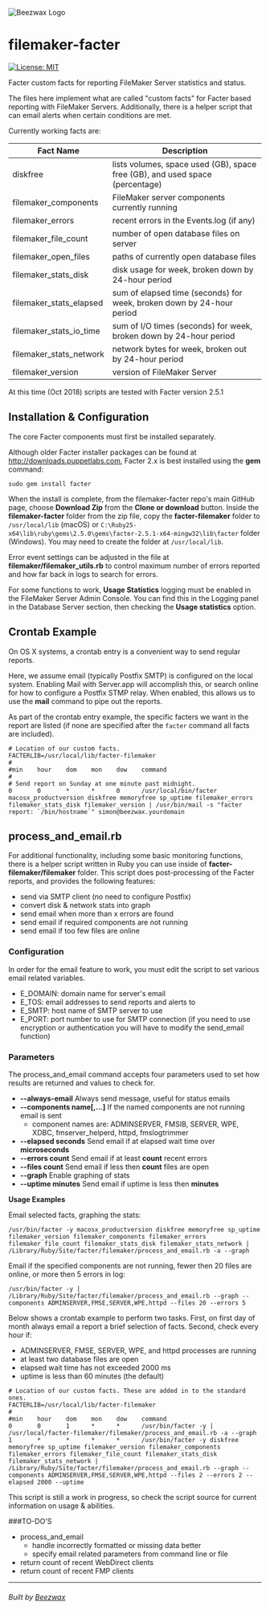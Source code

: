 ![Beezwax Logo](https://blog.beezwax.net/wp-content/uploads/2016/01/beezwax-logo-github.png)

# filemaker-facter
[![License: MIT](https://img.shields.io/badge/License-MIT-yellow.svg)](https://github.com/beezwax/filemaker-facter/blob/master/LICENSE)

Facter custom facts for reporting FileMaker Server statistics and status.

The files here implement what are called "custom facts" for Facter based reporting with FileMaker Servers. Additionally, there is a helper script that can email alerts when certain conditions are met.

Currently working facts are:

| Fact Name               | Description |
|-------------------------|-------------|
| diskfree                | lists volumes, space used (GB), space free (GB), and used space (percentage) |
| filemaker_components    | FileMaker server components currently running |
| filemaker_errors        | recent errors in the Events.log (if any) |
| filemaker_file_count    | number of open database files on server |
| filemaker_open_files    | paths of currently open database files |
| filemaker_stats_disk    | disk usage for week, broken down by 24-hour period |
| filemaker_stats_elapsed    | sum of elapsed time (seconds) for week, broken down by 24-hour period |
| filemaker_stats_io_time    | sum of I/O times (seconds) for week, broken down by 24-hour period |
| filemaker_stats_network | network bytes for week, broken out by 24-hour period |
| filemaker_version       | version of FileMaker Server |

At this time (Oct 2018) scripts are tested with Facter version 2.5.1

## Installation & Configuration

The core Facter components must first be installed separately.

Although older Facter installer packages can be found at http://downloads.puppetlabs.com, Facter 2.x is best installed using the **gem** command:
```
sudo gem install facter
```
When the install is complete, from the filemaker-facter repo's main GitHub page, choose **Download Zip** from the **Clone or download** button.
Inside the **filemaker-facter** folder from the zip file, copy the **facter-filemaker** folder to ```/usr/local/lib``` (macOS) or ```C:\Ruby25-x64\lib\ruby\gems\2.5.0\gems\facter-2.5.1-x64-mingw32\lib\facter``` folder (Windows). You may need to create the folder at ```/usr/local/lib```.

Error event settings can be adjusted in the file at **filemaker/filemaker_utils.rb** to control maximum number of errors reported and how far back in logs to search for errors.

For some functions to work, **Usage Statistics** logging must be enabled in the FileMaker Server Admin Console. You can find this in the Logging panel in the Database Server section, then checking the **Usage statistics** option.

## Crontab Example

On OS X systems, a crontab entry is a convenient way to send regular reports.

Here, we assume email (typically Postfix SMTP) is configured on the local system. Enabling Mail with Server.app will accomplish this, or search online for how to configure a Postfix STMP relay. When enabled, this allows us to use the **mail** command to pipe out the reports.

As part of the crontab entry example, the specific facters we want in the report are listed (if none are specified after the ```facter``` command all facts are included).

```
# Location of our custom facts.
FACTERLIB=/usr/local/lib/facter-filemaker
#
#min    hour    dom    mon    dow    command
#
# Send report on Sunday at one minute past midnight.
0       0       *      *      0      /usr/local/bin/facter macosx_productversion diskfree memoryfree sp_uptime filemaker_errors filemaker_stats_disk filemaker_version | /usr/bin/mail -s "facter report: `/bin/hostname`" simon@beezwax.yourdomain
```

## process_and_email.rb

For additional functionality, including some basic monitoring functions, there is a helper script written in Ruby you can use inside of **facter-filemaker/filemaker** folder. This script does post-processing of the Facter reports, and provides the following features:

* send via SMTP client (no need to configure Postfix)
* convert disk & network stats into graph
* send email when more than x errors are found
* send email if required components are not running
* send email if too few files are online

### Configuration

In order for the email feature to work, you must edit the script to set various email related variables.

* E_DOMAIN: domain name for server's email
* E_TOS: email addresses to send reports and alerts to
* E_SMTP: host name of SMTP server to use
* E_PORT: port number to use for SMTP connection (if you need to use encryption or authentication you will have to modify the send_email function)

### Parameters

The process_and_email command accepts four parameters used to set how results are returned and values to check for.

* **--always-email** Always send message, useful for status emails
* **--components name[,...]** If the named components are not running email is sent
  - component names are: ADMINSERVER, FMSIB, SERVER, WPE, XDBC, fmserver_helperd, httpd, fmslogtrimmer
* **--elapsed seconds** Send  email if at elapsed wait time over **microseconds**
* **--errors count** Send  email if at least **count** recent errors
* **--files count** Send email if less then **count** files are open
* **--graph** Enable graphing of stats
* **--uptime minutes** Send  email if uptime is less then **minutes**

**Usage Examples**

Email selected facts, graphing the stats:
```
/usr/bin/facter -y macosx_productversion diskfree memoryfree sp_uptime filemaker_version filemaker_components filemaker_errors filemaker_file_count filemaker_stats_disk filemaker_stats_network | /Library/Ruby/Site/facter/filemaker/process_and_email.rb -a --graph
```

Email if the specified components are not running, fewer then 20 files are online, or more then 5 errors in log:
```
/usr/bin/facter -y | /Library/Ruby/Site/facter/filemaker/process_and_email.rb --graph --components ADMINSERVER,FMSE,SERVER,WPE,httpd --files 20 --errors 5
```

Below shows a crontab example to perform two tasks. First, on first day of month always email a report a brief selection of facts. Second, check every hour if:

* ADMINSERVER, FMSE, SERVER, WPE, and httpd processes are running
* at least two database files are open
* elapsed wait time has not exceeded 2000 ms
* uptime is less than 60 minutes (the default)

```
# Location of our custom facts. These are added in to the standard ones.
FACTERLIB=/usr/local/lib/facter-filemaker
#
#min    hour    dom    mon    dow    command
0       0       1      *      *      /usr/bin/facter -y | /usr/local/facter-filemaker/filemaker/process_and_email.rb -a --graph
1       *       *      *      *      /usr/bin/facter -y diskfree memoryfree sp_uptime filemaker_version filemaker_components filemaker_errors filemaker_file_count filemaker_stats_disk filemaker_stats_network | /Library/Ruby/Site/facter/filemaker/process_and_email.rb --graph --components ADMINSERVER,FMSE,SERVER,WPE,httpd --files 2 --errors 2 --elapsed 2000 --uptime
```

This script is still a work in progress, so check the script source for current information on usage & abilities.

###TO-DO'S
* process_and_email
  - handle incorrectly formatted or missing data better
  - specify email related parameters from command line or file
* return count of recent WebDirect clients
* return count of recent FMP clients

- - -
<h6>Built by <a href="http://beezwax.net">Beezwax</a</h6>

